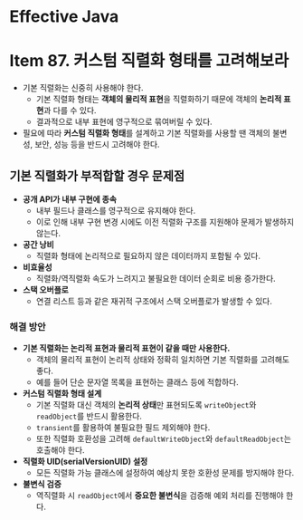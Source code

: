 # Effective Java

# Item 87. 커스텀 직렬화 형태를 고려해보라

- 기본 직렬화는 신중히 사용해야 한다.
    - 기본 직렬화 형태는 **객체의 물리적 표현**을 직렬화하기 때문에 객체의 **논리적 표현**과 다를 수 있다.
    - 결과적으로 내부 표현에 영구적으로 묶여버릴 수 있다.
- 필요에 따라 **커스텀 직렬화 형태**를 설계하고 기본 직렬화를 사용할 땐 객체의 불변성, 보안, 성능 등을 반드시 고려해야 한다.

## 기본 직렬화가 부적합할 경우 문제점

- **공개 API가 내부 구현에 종속**
    - 내부 필드나 클래스를 영구적으로 유지해야 한다.
    - 이로 인해 내부 구현 변경 시에도 이전 직렬화 구조를 지원해야 문제가 발생하지 않는다.
- **공간 낭비**
    - 직렬화 형태에 논리적으로 필요하지 않은 데이터까지 포함될 수 있다.
- **비효율성**
    - 직렬화/역직렬화 속도가 느려지고 불필요한 데이터 순회로 비용 증가한다.
- **스택 오버플로**
    - 연결 리스트 등과 같은 재귀적 구조에서 스택 오버플로가 발생할 수 있다.

### **해결 방안**

- **기본 직렬화는 논리적 표현과 물리적 표현이 같을 때만 사용한다.**
    - 객체의 물리적 표현이 논리적 상태와 정확히 일치하면 기본 직렬화를 고려해도 좋다.
    - 예를 들어 단순 문자열 목록을 표현하는 클래스 등에 적합하다.
- **커스텀 직렬화 형태 설계**
    - 기본 직렬화 대신 객체의 **논리적 상태**만 표현되도록 `writeObject`와 `readObject`를 반드시 활용한다.
    - `transient`를 활용하여 불필요한 필드 제외해야 한다.
    - 또한 직렬화 호환성을 고려해 `defaultWriteObject`와 `defaultReadObject`는 호출해야 한다.
- **직렬화 UID(serialVersionUID) 설정**
    - 모든 직렬화 가능 클래스에 설정하여 예상치 못한 호환성 문제를 방지해야 한다.
- **불변식 검증**
    - 역직렬화 시 `readObject`에서 **중요한 불변식**을 검증해 예외 처리를 진행해야 한다.